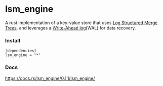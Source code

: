# lsm_engine
A rust implementation of a key-value store that uses  [Log Structured Merge Trees](https://en.wikipedia.org/wiki/Log-structured_merge-tree#:~:text=In%20computer%20science%2C%20the%20log,%2C%20maintain%20key%2Dvalue%20pairs.). 
and leverages a [Write-Ahead log](https://en.wikipedia.org/wiki/Write-ahead_logging)(WAL) for data recovery.



### Install 

```
[dependencies]
lsm_engine = "*"
```

### Docs 
https://docs.rs/lsm_engine/0.1.1/lsm_engine/
